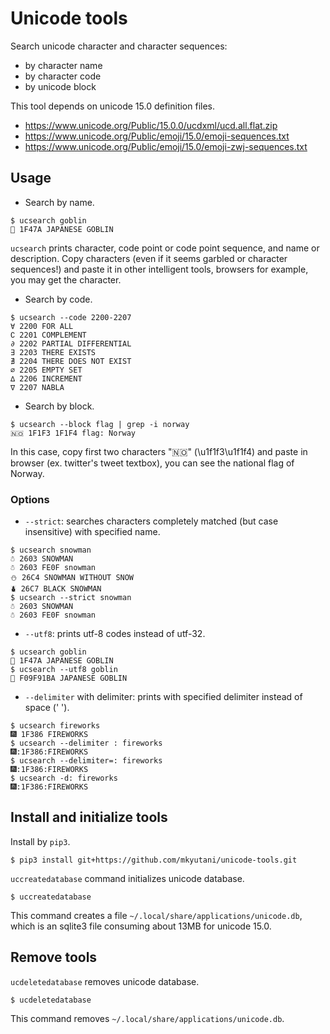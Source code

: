 # Unicode tools

Search unicode character and character sequences:

* by character name
* by character code
* by unicode block

This tool depends on unicode 15.0 definition files.

* https://www.unicode.org/Public/15.0.0/ucdxml/ucd.all.flat.zip
* https://www.unicode.org/Public/emoji/15.0/emoji-sequences.txt
* https://www.unicode.org/Public/emoji/15.0/emoji-zwj-sequences.txt

## Usage

* Search by name.

```
$ ucsearch goblin
👺 1F47A JAPANESE GOBLIN
```

`ucsearch` prints character, code point or code point sequence, and name or description.
Copy characters (even if it seems garbled or character sequences!) and paste it in other intelligent tools, browsers for example, you may get the character.

* Search by code.

```
$ ucsearch --code 2200-2207
∀ 2200 FOR ALL
∁ 2201 COMPLEMENT
∂ 2202 PARTIAL DIFFERENTIAL
∃ 2203 THERE EXISTS
∄ 2204 THERE DOES NOT EXIST
∅ 2205 EMPTY SET
∆ 2206 INCREMENT
∇ 2207 NABLA
```

* Search by block.

```
$ ucsearch --block flag | grep -i norway
🇳🇴 1F1F3 1F1F4 flag: Norway
```

In this case, copy first two characters "🇳🇴" (\u1f1f3\u1f1f4) and paste in browser (ex. twitter's tweet textbox), you can see the national flag of Norway.

### Options

* ``--strict``: searches characters completely matched (but case insensitive) with specified name.

```
$ ucsearch snowman
☃ 2603 SNOWMAN
☃️ 2603 FE0F snowman
⛄ 26C4 SNOWMAN WITHOUT SNOW
⛇ 26C7 BLACK SNOWMAN
$ ucsearch --strict snowman
☃ 2603 SNOWMAN
☃️ 2603 FE0F snowman
```

* ``--utf8``: prints utf-8 codes instead of utf-32.

```
$ ucsearch goblin
👺 1F47A JAPANESE GOBLIN
$ ucsearch --utf8 goblin
👺 F09F91BA JAPANESE GOBLIN
```

* ``--delimiter`` with delimiter: prints with specified delimiter instead of space (' ').

```
$ ucsearch fireworks
🎆 1F386 FIREWORKS
$ ucsearch --delimiter : fireworks
🎆:1F386:FIREWORKS
$ ucsearch --delimiter=: fireworks
🎆:1F386:FIREWORKS
$ ucsearch -d: fireworks
🎆:1F386:FIREWORKS
```

## Install and initialize tools

Install by `pip3`.

```
$ pip3 install git+https://github.com/mkyutani/unicode-tools.git
```

`uccreatedatabase` command initializes unicode database.

```
$ uccreatedatabase
```

This command creates a file `~/.local/share/applications/unicode.db`, which is an sqlite3 file consuming about 13MB for unicode 15.0.

## Remove tools

`ucdeletedatabase` removes unicode database.

```
$ ucdeletedatabase
```

This command removes `~/.local/share/applications/unicode.db`.
